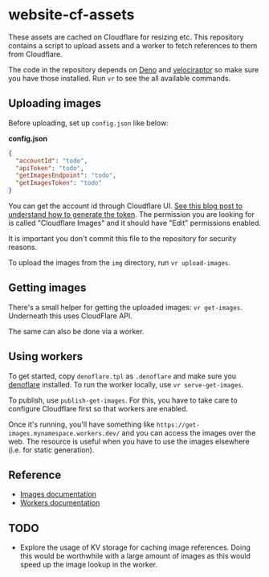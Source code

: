 # website-cf-assets

These assets are cached on Cloudflare for resizing etc. This repository contains a script to upload assets and a worker to fetch references to them from Cloudflare.

The code in the repository depends on [Deno](https://deno.land/) and [velociraptor](https://velociraptor.run/) so make sure you have those installed. Run `vr` to see the all available commands.

## Uploading images

Before uploading, set up `config.json` like below:

**config.json**

```json
{
  "accountId": "todo",
  "apiToken": "todo",
  "getImagesEndpoint": "todo",
  "getImagesToken": "todo"
}
```

You can get the account id through Cloudflare UI. [See this blog post to understand how to generate the token](https://www.better.dev/cloudflare-images). The permission you are looking for is called "Cloudflare Images" and it should have "Edit" permissions enabled.

It is important you don't commit this file to the repository for security reasons.

To upload the images from the `img` directory, run `vr upload-images`.

## Getting images

There's a small helper for getting the uploaded images: `vr get-images`. Underneath this uses CloudFlare API.

The same can also be done via a worker.

## Using workers

To get started, copy `denoflare.tpl` as `.denoflare` and make sure you [denoflare](https://denoflare.dev/) installed. To run the worker locally, use `vr serve-get-images`.

To publish, use `publish-get-images`. For this, you have to take care to configure Cloudflare first so that workers are enabled.

Once it's running, you'll have something like `https://get-images.mynamespace.workers.dev/` and you can access the images over the web. The resource is useful when you have to use the images elsewhere (i.e. for static generation).

## Reference

* [Images documentation](https://developers.cloudflare.com/images/)
* [Workers documentation](https://developers.cloudflare.com/workers/)

## TODO

* Explore the usage of KV storage for caching image references. Doing this would be worthwhile with a large amount of images as this would speed up the image lookup in the worker.
